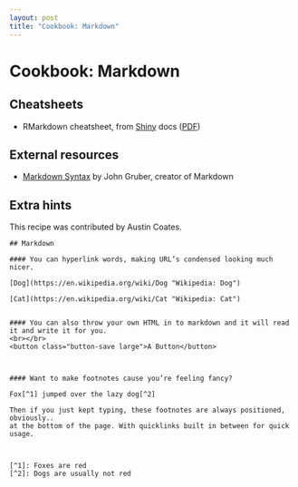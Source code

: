```yaml
---
layout: post
title: "Cookbook: Markdown"
---
```


# Cookbook: Markdown

## Cheatsheets

- RMarkdown cheatsheet, from [Shiny](http://shiny.rstudio.com/articles/rm-cheatsheet.html) docs ([PDF](/pdf/rmarkdown-cheatsheet.pdf))

## External resources

- [Markdown Syntax](https://daringfireball.net/projects/markdown/syntax) by John Gruber, creator of Markdown

## Extra hints

This recipe was contributed by Austin Coates.

```
## Markdown

#### You can hyperlink words, making URL’s condensed looking much nicer.

[Dog](https://en.wikipedia.org/wiki/Dog "Wikipedia: Dog")

[Cat](https://en.wikipedia.org/wiki/Cat "Wikipedia: Cat")


#### You can also throw your own HTML in to markdown and it will read it and write it for you.
<br></br>
<button class="button-save large">A Button</button>



#### Want to make footnotes cause you’re feeling fancy?

Fox[^1] jumped over the lazy dog[^2]

Then if you just kept typing, these footnotes are always positioned, obviously..
at the bottom of the page. With quicklinks built in between for quick usage.



[^1]: Foxes are red
[^2]: Dogs are usually not red
```


